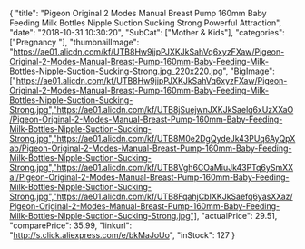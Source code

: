 {
	"title": "Pigeon Original 2 Modes Manual Breast Pump 160mm Baby Feeding Milk Bottles Nipple Suction Sucking Strong Powerful Attraction",
	"date": "2018-10-31 10:30:20",
	"SubCat": ["Mother & Kids"],
	"categories": ["Pregnancy "],
	"thumbnailImage": "https://ae01.alicdn.com/kf/UTB8Hw9jjpPJXKJkSahVq6xyzFXaw/Pigeon-Original-2-Modes-Manual-Breast-Pump-160mm-Baby-Feeding-Milk-Bottles-Nipple-Suction-Sucking-Strong.jpg_220x220.jpg",
	"BigImage": ["https://ae01.alicdn.com/kf/UTB8Hw9jjpPJXKJkSahVq6xyzFXaw/Pigeon-Original-2-Modes-Manual-Breast-Pump-160mm-Baby-Feeding-Milk-Bottles-Nipple-Suction-Sucking-Strong.jpg","https://ae01.alicdn.com/kf/UTB8jSuejwnJXKJkSaelq6xUzXXaO/Pigeon-Original-2-Modes-Manual-Breast-Pump-160mm-Baby-Feeding-Milk-Bottles-Nipple-Suction-Sucking-Strong.jpg","https://ae01.alicdn.com/kf/UTB8M0e2DgQydeJk43PUq6AyQpXab/Pigeon-Original-2-Modes-Manual-Breast-Pump-160mm-Baby-Feeding-Milk-Bottles-Nipple-Suction-Sucking-Strong.jpg","https://ae01.alicdn.com/kf/UTB8Vgh6COaMiuJk43PTq6ySmXXaI/Pigeon-Original-2-Modes-Manual-Breast-Pump-160mm-Baby-Feeding-Milk-Bottles-Nipple-Suction-Sucking-Strong.jpg","https://ae01.alicdn.com/kf/UTB8FqahjCbIXKJkSaefq6yasXXaz/Pigeon-Original-2-Modes-Manual-Breast-Pump-160mm-Baby-Feeding-Milk-Bottles-Nipple-Suction-Sucking-Strong.jpg"],
	"actualPrice": 29.51,
	"comparePrice": 35.99,
	"linkurl": "http://s.click.aliexpress.com/e/bkMaJoUo",
	"inStock": 127
}
